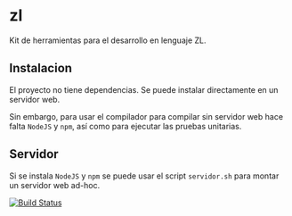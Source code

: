 # zl
Kit de herramientas para el desarrollo en lenguaje ZL.

## Instalacion
El proyecto no tiene dependencias. Se puede instalar directamente en un servidor web.

Sin embargo, para usar el compilador para compilar sin servidor web hace falta `NodeJS` y `npm`,
así como para ejecutar las pruebas unitarias.

## Servidor
Si se instala `NodeJS` y `npm` se puede usar el script `servidor.sh` para montar un
servidor web ad-hoc.

[![Build Status](https://travis-ci.org/lilezek/zl.svg?branch=gh-pages)](https://travis-ci.org/lilezek/zl)
